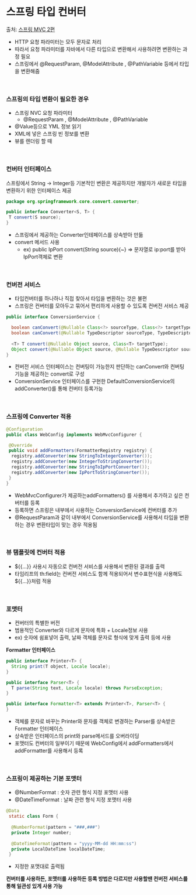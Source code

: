 # 스프링 타입 컨버터

출처: [스프링 MVC 2편](https://www.inflearn.com/course/%EC%8A%A4%ED%94%84%EB%A7%81-mvc-2/dashboard)

* HTTP 요청 파라미터는 모두 문자로 처리
* 따라서 요청 파라미터를 자바에서 다른 타입으로 변환해서 사용하려면 변환하는 과정 필요
* 스프링에서 @RequestParam, @ModelAttribute , @PathVariable 등에서 타입을 변환해줌

<br>

### 스프링의 타입 변환이 필요한 경우
* 스프링 NVC 요청 파라미터
  * @RequestParam , @ModelAttribute , @PathVariable
* @Value등으로 YML 정보 읽기
* XML에 넣은 스프링 빈 정보를 변환
* 뷰를 렌더링 할 때

<br>

### 컨버터 인터페이스

스프링에서 String -> Integer등 기본적인 변환은 제공하지만 개발자가 새로운 타입을 변환하기 위한 인터페이스 제공

```java
package org.springframework.core.convert.converter;

public interface Converter<S, T> {
 T convert(S source);
}
```

* 스프링에서 제공하는 Converter인테페이스를 상속받아 만듦
* convert 메서드 사용
  * ex)  public IpPort convert(String source){~} => 문자열로 ip:port를 받아 IpPort객체로 변환

<br>

### 컨버전 서비스

* 타입컨버터를 하나하나 직접 찾아서 타입을 변환하는 것은 불편
* 스프링은 컨버터를 모아두고 묶어서 편리하게 사용할 수 있도록 컨버전 서비스 제공

```java
public interface ConversionService {

  boolean canConvert(@Nullable Class<?> sourceType, Class<?> targetType);
  boolean canConvert(@Nullable TypeDescriptor sourceType, TypeDescriptor targetType);
  
  <T> T convert(@Nullable Object source, Class<T> targetType);
  Object convert(@Nullable Object source, @Nullable TypeDescriptor sourceType, TypeDescriptor targetType);
}
```

* 컨버전 서비스 인터페이스는 컨버팅이 가능한지 판단하는 canConvert와 컨버팅 기능을 제공하는 convert로 구성
* ConversionService 인터페이스를 구현한 DefaultConversionService의 addConverter()를 통해 컨버터 등록가능

<br>

### 스프링에 Converter 적용

```java
@Configuration
public class WebConfig implements WebMvcConfigurer {

 @Override
 public void addFormatters(FormatterRegistry registry) {
  registry.addConverter(new StringToIntegerConverter());
  registry.addConverter(new IntegerToStringConverter());
  registry.addConverter(new StringToIpPortConverter());
  registry.addConverter(new IpPortToStringConverter());
 }
}
```

* WebMvcConfigurer가 제공하는addFormatters() 를 사용해서 추가하고 싶은 컨버터를 등록
* 등록하면 스프링은 내부에서 사용하는 ConversionService에 컨버터를 추가
* @RequestParam과 같이 내부에서 ConversionService를 사용해서 타입을 변환하는 경우 변환타입이 맞는 경우 적용됨

<br>

### 뷰 탬플릿에 컨버터 적용

* ${{...}} 사용시 자동으로 컨버전 서비스를 사용해서 변환된 결과를 출력
* 타임리프의 th:field는 컨버전 서비스도 함께 적용되어서 변수표현식을 사용해도 ${{...}}처럼 적용

<br>

### 포맷터

* 컨버터의 특별한 버전
* 범용적인 Converter와 다르게 문자에 특화 + Locale정보 사용
* ex) 숫자에 쉼표넣어 출력, 날짜 객체를 문자로 형식에 맞게 출력 등에 사용

**Formatter 인터페이스**
```java
public interface Printer<T> {
  String print(T object, Locale locale);
}

public interface Parser<T> {
  T parse(String text, Locale locale) throws ParseException;
}

public interface Formatter<T> extends Printer<T>, Parser<T> {
}
```
* 객체를 문자로 바꾸는 Printer와 문자를 객체로 변경하는 Parser를 상속받은 Formatter 인터페이스
* 상속받은 인터페이스의 print와 parse메서드를 오버라이딩
* 포맷터도 컨버터의 일부이기 때문에 WebConfig에서 addFormatters에서 addFormatter를 사용해서 등록

<br>

### 스프링이 제공하는 기본 포맷터

* @NumberFormat : 숫자 관련 형식 지정 포맷터 사용
* @DateTimeFormat : 날짜 관련 형식 지정 포맷터 사용

```java
@Data
 static class Form {
 
  @NumberFormat(pattern = "###,###")
  private Integer number;
 
  @DateTimeFormat(pattern = "yyyy-MM-dd HH:mm:ss")
  private LocalDateTime localDateTime;
 }
```
* 지정한 포맷대로 출력됨

**컨버터를 사용하든, 포맷터를 사용하든 등록 방법은 다르지만 사용할땐 컨버전 서비스를 통해 일관성 있게 사용 가능**



